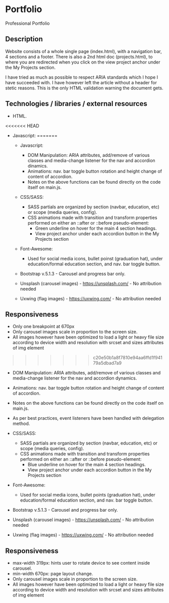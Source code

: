 # Portfolio

Professional Portfolio

## Description

Website consists of a whole single page (index.html), with a navigation bar, 4 sections and a footer.
There is also a 2nd html doc (projects.html), to where you are redirected when you click on the view project anchor under the My Projects section.

I have tried as much as possible to respect ARIA standards which I hope I have succeeded with. I have however left the article without a header for stetic reasons. This is the only HTML validation warning the document gets.

## Technologies / libraries / external resources

- HTML.

<<<<<<< HEAD
- Javascript:
=======
  - Javascript:  
    - DOM Manipulation: ARIA attributes, add/remove of various classes and media-change listener for the nav and accordion dinamics. 
    - Animations: nav. bar toggle button rotation and height change of content of accordion.
    - Notes on the above functions can be found directly on the code itself on main.js.
  
  - CSS/SASS: 
    - SASS partials are organized by section (navbar, education, etc) or scope (media queries, config).
    - CSS animations made with transition and transform properties performed on either an ::after or ::before pseudo-element: 
        - Green underline on hover for the main 4 section headings.
        - View project anchor under each accordion button in the My Projects section
   
   - Font-Awesome:
     - Used for social media icons, bullet poinst (graduation hat),  under education/formal education section, and nav. bar toggle button.
   
   - Bootstrap v.5.1.3 - Carousel and progress bar only.
   
   - Unsplash (carousel images) - https://unsplash.com/ - No attribution needed
   
   - Uxwing (flag images) - https://uxwing.com/ - No attribution needed
  
 ## Responsiveness
  - Only one breakpoint at 670px
  - Only carousel images scale in proportion to the screen size.
  - All images however have been optimized to load a light or heavy file size according to device width and resolution with srcset and sizes attributes of img element
>>>>>>> c20e50b1a8f7810e94aa6ffd1f94179a5dbad7a9

  - DOM Manipulation: ARIA attributes, add/remove of various classes and media-change listener for the nav and accordion dynamics.
  - Animations: nav. bar toggle button rotation and height change of content of accordion.
  - Notes on the above functions can be found directly on the code itself on main.js.
  - As per best practices, event listeners have been handled with delegation method.

- CSS/SASS:

  - SASS partials are organized by section (navbar, education, etc) or scope (media queries, config).
  - CSS animations made with transition and transform properties performed on either an ::after or ::before pseudo-element:
    - Blue underline on hover for the main 4 section headings.
    - View project anchor under each accordion button in the My Projects section

- Font-Awesome:

  - Used for social media icons, bullet points (graduation hat), under education/formal education section, and nav. bar toggle button.

- Bootstrap v.5.1.3 - Carousel and progress bar only.

- Unsplash (carousel images) - https://unsplash.com/ - No attribution needed

- Uxwing (flag images) - https://uxwing.com/ - No attribution needed

## Responsiveness

- max-width 319px: hints user to rotate device to see content inside carousel.
- min-width 670px: page layout change.
- Only carousel images scale in proportion to the screen size.
- All images however have been optimized to load a light or heavy file size according to device width and resolution with srcset and sizes attributes of img element
